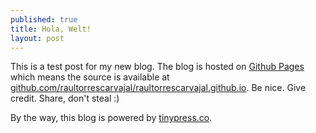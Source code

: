 ```yaml
---
published: true
title: Hola, Welt!
layout: post
---
```

This is a test post for my new blog. The blog is hosted on [Github Pages](http://pages.github.com/) which means the source is available at [github.com/raultorrescarvajal/raultorrescarvajal.github.io](http://github.com/raultorrescarvajal/raultorrescarvajal.github.io). Be nice. Give credit. Share, don't steal :)

By the way, this blog is powered by [tinypress.co](https://tinypress.co).